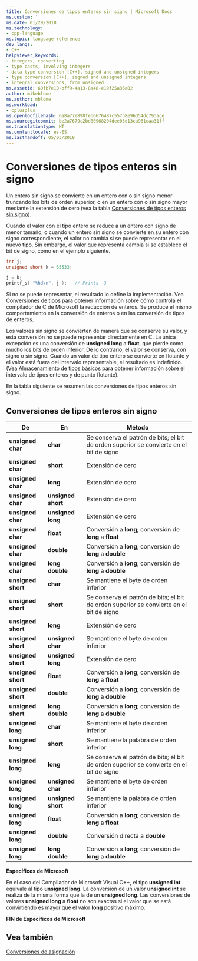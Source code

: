```yaml
---
title: Conversiones de tipos enteros sin signo | Microsoft Docs
ms.custom: ''
ms.date: 01/29/2018
ms.technology:
- cpp-language
ms.topic: language-reference
dev_langs:
- C++
helpviewer_keywords:
- integers, converting
- type casts, involving integers
- data type conversion [C++], signed and unsigned integers
- type conversion [C++], signed and unsigned integers
- integral conversions, from unsigned
ms.assetid: 60fb7e10-bff9-4a13-8a48-e19f25a36a02
author: mikeblome
ms.author: mblome
ms.workload:
- cplusplus
ms.openlocfilehash: 6a8a77e898feb6676487c557b8e96d54dc793ace
ms.sourcegitcommit: be2a7679c2bd80968204dee03d13ca961eaa31ff
ms.translationtype: HT
ms.contentlocale: es-ES
ms.lasthandoff: 05/03/2018
---
```

# <a name="conversions-from-unsigned-integral-types"></a>Conversiones de tipos enteros sin signo

Un entero sin signo se convierte en un entero con o sin signo menor truncando los bits de orden superior, o en un entero con o sin signo mayor mediante la extensión de cero (vea la tabla [Conversiones de tipos enteros sin signo](#_clang_table_4..3)).

Cuando el valor con el tipo entero se reduce a un entero con signo de menor tamaño, o cuando un entero sin signo se convierte en su entero con signo correspondiente, el valor no cambia si se puede representar en el nuevo tipo. Sin embargo, el valor que representa cambia si se establece el bit de signo, como en el ejemplo siguiente.

```C
int j;
unsigned short k = 65533;

j = k;
printf_s( "%hd\n", j );   // Prints -3
```

Si no se puede representar, el resultado lo define la implementación. Vea [Conversiones de tipos](../c-language/type-cast-conversions.md) para obtener información sobre cómo controla el compilador de C de Microsoft la reducción de enteros. Se produce el mismo comportamiento en la conversión de enteros o en las conversión de tipos de enteros.

Los valores sin signo se convierten de manera que se conserve su valor, y esta conversión no se puede representar directamente en C. La única excepción es una conversión de **unsigned long** a **float**, que pierde como mucho los bits de orden inferior. De lo contrario, el valor se conserva, con signo o sin signo. Cuando un valor de tipo entero se convierte en flotante y el valor está fuera del intervalo representable, el resultado es indefinido. (Vea [Almacenamiento de tipos básicos](../c-language/storage-of-basic-types.md) para obtener información sobre el intervalo de tipos enteros y de punto flotante).

En la tabla siguiente se resumen las conversiones de tipos enteros sin signo.

## <a name="conversions-from-unsigned-integral-types"></a>Conversiones de tipos enteros sin signo

|De|En|Método|
|----------|--------|------------|
|**unsigned char**|**char**|Se conserva el patrón de bits; el bit de orden superior se convierte en el bit de signo|
|**unsigned char**|**short**|Extensión de cero|
|**unsigned char**|**long**|Extensión de cero|
|**unsigned char**|**unsigned short**|Extensión de cero|
|**unsigned char**|**unsigned long**|Extensión de cero|
|**unsigned char**|**float**|Conversión a **long**; conversión de **long** a **float**|
|**unsigned char**|**double**|Conversión a **long**; conversión de **long** a **double**|
|**unsigned char**|**long double**|Conversión a **long**; conversión de **long** a **double**|
|**unsigned short**|**char**|Se mantiene el byte de orden inferior|
|**unsigned short**|**short**|Se conserva el patrón de bits; el bit de orden superior se convierte en el bit de signo|
|**unsigned short**|**long**|Extensión de cero|
|**unsigned short**|**unsigned char**|Se mantiene el byte de orden inferior|
|**unsigned short**|**unsigned long**|Extensión de cero|
|**unsigned short**|**float**|Conversión a **long**; conversión de **long** a **float**|
|**unsigned short**|**double**|Conversión a **long**; conversión de **long** a **double**|
|**unsigned short**|**long double**|Conversión a **long**; conversión de **long** a **double**|
|**unsigned long**|**char**|Se mantiene el byte de orden inferior|
|**unsigned long**|**short**|Se mantiene la palabra de orden inferior|
|**unsigned long**|**long**|Se conserva el patrón de bits; el bit de orden superior se convierte en el bit de signo|
|**unsigned long**|**unsigned char**|Se mantiene el byte de orden inferior|
|**unsigned long**|**unsigned short**|Se mantiene la palabra de orden inferior|
|**unsigned long**|**float**|Conversión a **long**; conversión de **long** a **float**|
|**unsigned long**|**double**|Conversión directa a **double**|
|**unsigned long**|**long double**|Conversión a **long**; conversión de **long** a **double**|

**Específicos de Microsoft**

En el caso del Compilador de Microsoft Visual C++, el tipo **unsigned int** equivale al tipo **unsigned long**. La conversión de un valor **unsigned int** se realiza de la misma forma que la de un **unsigned long**. Las conversiones de valores **unsigned long** a **float** no son exactas si el valor que se está convirtiendo es mayor que el valor **long** positivo máximo.

**FIN de Específicos de Microsoft**

## <a name="see-also"></a>Vea también

[Conversiones de asignación](../c-language/assignment-conversions.md)  

